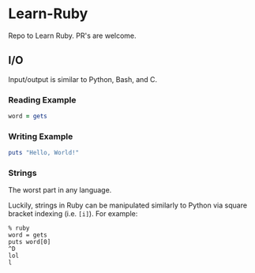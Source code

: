 # Learn-Ruby

Repo to Learn Ruby. PR's are welcome.

## I/O

Input/output is similar to Python, Bash, and C.

### Reading Example

```rb
word = gets
```

### Writing Example

```rb
puts "Hello, World!"
```

### Strings

The worst part in any language.

Luckily, strings in Ruby can be manipulated similarly to Python via square bracket indexing (i.e. `[i]`). For example:

```console
% ruby
word = gets
puts word[0]
^D
lol
l
```
